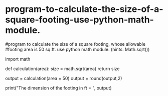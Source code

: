 # program-to-calculate-the-size-of-a-square-footing-use-python-math-module.

#program to calculate the size of a square footing, whose allowable
#footing area is 50 sq.ft. use python math module. (hints: Math.sqrt()) 


import math

def calculation(area):
    size = math.sqrt(area)
    return size

output = calculation(area = 50)
output = round(output,2)

print("The dimension of the footing in ft  = ", output)
